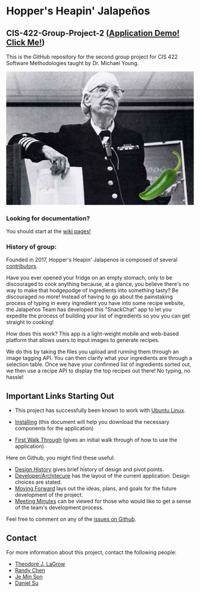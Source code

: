 # Hopper's Heapin' Jalapeños
## CIS-422-Group-Project-2 (<a href="http://422hopper.pythonanywhere.com/" target="_blank">Application Demo! Click Me!</a>) 

This is the GitHub repository for the second group project for CIS 422 Software Methodologies taught by Dr. Michael Young.

![alt text](https://github.com/tjlagrow/CIS-422-Group-Project-2/blob/master/Other_Files/Picture1.png)

### Looking for documentation?
You should start at the [wiki pages!](https://github.com/tjlagrow/CIS-422-Group-Project-2/wiki)


### History of group:
Founded in 2017, Hopper's Heapin' Jalapenos is composed of several [contributors](https://github.com/tjlagrow/CIS-422-Group-Project-2/wiki/Contributors). 

Have you ever opened your fridge on an empty stomach, only to be discouraged to cook anything 
because, at a glance, you believe there's no way to make that hodgepodge of ingredients into 
something tasty? Be discouraged no more! Instead of having to go about the painstaking process 
of typing in every ingredient you have into some recipe website, the Jalapeños Team has developed 
this "SnackChat" app to let you expedite the process of building your list of ingredients so you
you can get straight to cooking!

How does this work? This app is a light-weight mobile and web-based platform that allows users to input images to 
generate recipes.

We do this by taking the files you upload and running them through an image tagging API.
You can then clarify what your ingredients are through a selection table. Once we have 
your confirmed list of ingredients sorted out, we then use a recipe API to display the 
top recipes out there! No typing, no hassle! 

## Important Links Starting Out

* This project has successfully been known to work with [Ubuntu Linux](https://www.ubuntu.com/).

* [Installing](https://github.com/tjlagrow/CIS-422-Group-Project-2/wiki/Installation-Guide) (this document will help you download the necessary components for the application)

* [First Walk Through](https://github.com/tjlagrow/CIS-422-Group-Project-2/wiki/User) (gives an initial walk through of how to use the application)

Here on Github, you might find these useful:

* [Design History](https://github.com/tjlagrow/CIS-422-Group-Project-2/wiki/Design-History) gives brief history of design and pivot points.
* [Developer/Architecure](https://github.com/tjlagrow/CIS-422-Group-Project-2/wiki/Developer-Architecture) has the layout of the current application.  Design choices are stated.
* [Moving Forward](https://github.com/tjlagrow/CIS-422-Group-Project-2/wiki/Moving-Forward) lays out the ideas, plans, and goals for the future development of the project.
* [Meeting Minutes](https://github.com/tjlagrow/CIS-422-Group-Project-2/wiki/Meeting-Minutes) can be viewed for those who would like to get a sense of the team's development process.

Feel free to comment on any of the [issues on Github](https://github.com/tjlagrow/CIS-422-Group-Project-2/issues).

## Contact

For more information about this project, contact the following people: 
- [Theodore J. LaGrow](mailto:tlagrow@uoregon.edu)
- [Randy Chen](mailto:randy.chen96@gmail.com)
- [Je Min Son](mailto:jemin@uoregon.edu)
- [Daniel Su](mailto:dsu@uoregon.edu)
